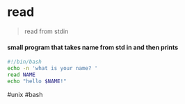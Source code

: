 # read 
> read from stdin

#### small program that takes name from std in and then prints
```bash
#!/bin/bash
echo -n 'what is your name? '
read NAME
echo "hello $NAME!"
```

#unix #bash